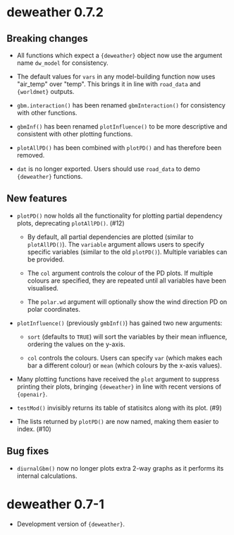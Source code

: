 # deweather 0.7.2

## Breaking changes

* All functions which expect a `{deweather}` object now use the argument name `dw_model` for consistency.

* The default values for `vars` in any model-building function now uses "air_temp" over "temp". This brings it in line with `road_data` and `{worldmet}` outputs.

* `gbm.interaction()` has been renamed `gbmInteraction()` for consistency with other functions.

* `gbmInf()` has been renamed `plotInfluence()` to be more descriptive and consistent with other plotting functions.

* `plotAllPD()` has been combined with `plotPD()` and has therefore been removed. 

* `dat` is no longer exported. Users should use `road_data` to demo `{deweather}` functions.

## New features

* `plotPD()` now holds all the functionality for plotting partial dependency plots, deprecating `plotAllPD()`. (#12)

  * By default, all partial dependencies are plotted (similar to `plotAllPD()`). The `variable` argument allows users to specify specific variables (similar to the old `plotPD()`). Multiple variables can be provided.
  
  * The `col` argument controls the colour of the PD plots. If multiple colours are specified, they are repeated until all variables have been visualised.
  
  * The `polar.wd` argument will optionally show the wind direction PD on polar coordinates.
  
* `plotInfluence()` (previously `gmbInf()`) has gained two new arguments:

  * `sort` (defaults to `TRUE`) will sort the variables by their mean influence, ordering the values on the y-axis.
  
  * `col` controls the colours. Users can specify `var` (which makes each bar a different colour) or `mean` (which colours by the x-axis values).
  
* Many plotting functions have received the `plot` argument to suppress printing their plots, bringing `{deweather}` in line with recent versions of `{openair}`.

* `testMod()` invisibly returns its table of statisitcs along with its plot. (#9)

* The lists returned by `plotPD()` are now named, making them easier to index. (#10)

## Bug fixes

* `diurnalGbm()` now no longer plots extra 2-way graphs as it performs its internal calculations.

# deweather 0.7-1

* Development version of `{deweather}`.
